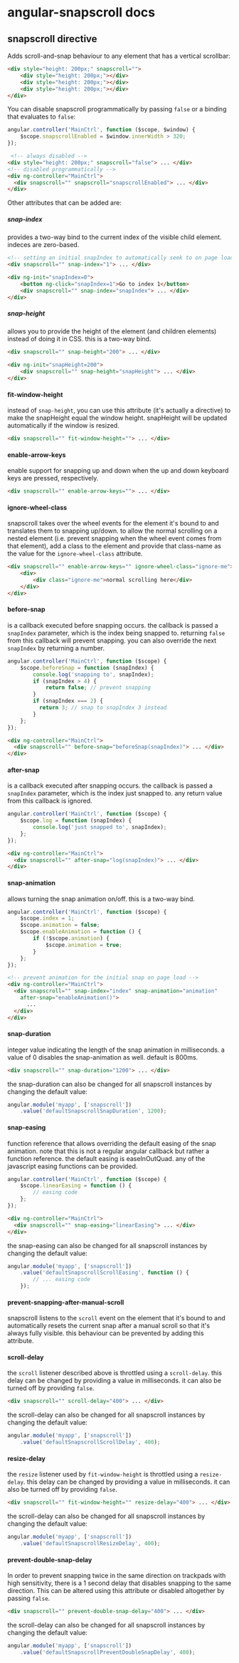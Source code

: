# angular-snapscroll docs

## snapscroll directive
Adds scroll-and-snap behaviour to any element that has a vertical scrollbar:
```html
<div style="height: 200px;" snapscroll="">
    <div style="height: 200px;"></div>
    <div style="height: 200px;"></div>
    <div style="height: 200px;"></div>
</div>
```
You can disable snapscroll programmatically by passing `false` or a binding that
evaluates to `false`:
```javascript
angular.controller('MainCtrl', function ($scope, $window) {
    $scope.snapscrollEnabled = $window.innerWidth > 320;
});
```
```html
 <!-- always disabled -->
<div style="height: 200px;" snapscroll="false"> ... </div>
<!-- disabled programmatically -->
<div ng-controller="MainCtrl">
  <div snapscroll="" snapscroll="snapscrollEnabled"> ... </div>
</div>
```

Other attributes that can be added are:

##### snap-index
provides a two-way bind to the current index of the visible child element.
indeces are zero-based.
```html
<!-- setting an initial snapIndex to automatically seek to on page load -->
<div snapscroll="" snap-index="1"> ... </div>
```
```html
<div ng-init="snapIndex=0">
    <button ng-click="snapIndex=1">Go to index 1</button>
    <div snapscroll="" snap-index="snapIndex"> ... </div>
</div>
```

##### snap-height
allows you to provide the height of the element (and children elements) instead
of doing it in CSS. this is a two-way bind.
```html
<div snapscroll="" snap-height="200"> ... </div>
```
```html
<div ng-init="snapHeight=200">
    <div snapscroll="" snap-height="snapHeight"> ... </div>
</div>
```

#### fit-window-height
instead of `snap-height`, you can use this attribute (it's actually a directive)
to make the snapHeight equal the window height. snapHeight will be updated
automatically if the window is resized.
```html
<div snapscroll="" fit-window-height=""> ... </div>
```

#### enable-arrow-keys
enable support for snapping up and down when the up and down keyboard keys are
pressed, respectively.
```html
<div snapscroll="" enable-arrow-keys=""> ... </div>
```

#### ignore-wheel-class
snapscroll takes over the wheel events for the element it's bound to and
translates them to snapping up/down. to allow the normal scrolling on a nested
element (i.e. prevent snapping when the wheel event comes from that element),
add a class to the element and provide that class-name as the value for the
`ignore-wheel-class` attribute.
```html
<div snapscroll="" enable-arrow-keys="" ignore-wheel-class="ignore-me">
    <div>
        <div class="ignore-me">normal scrolling here</div>
    </div>
</div>
```

#### before-snap
is a callback executed before snapping occurs. the callback is passed a
`snapIndex` parameter, which is the index being snapped to. returning `false`
from this callback will prevent snapping. you can also override the next
`snapIndex` by returning a number.
```javascript
angular.controller('MainCtrl', function ($scope) {
    $scope.beforeSnap = function (snapIndex) {
        console.log('snapping to', snapIndex);
        if (snapIndex > 4) {
            return false; // prevent snapping
        }
        if (snapIndex === 2) {
          return 3; // snap to snapIndex 3 instead
        }
    };
});
```
```html
<div ng-controller="MainCtrl">
  <div snapscroll="" before-snap="beforeSnap(snapIndex)"> ... </div>
</div>
```

#### after-snap
is a callback executed after snapping occurs. the callback is passed a
`snapIndex` parameter, which is the index just snapped to. any return value from
this callback is ignored.
```javascript
angular.controller('MainCtrl', function ($scope) {
    $scope.log = function (snapIndex) {
        console.log('just snapped to', snapIndex);
    };
});
```
```html
<div ng-controller="MainCtrl">
  <div snapscroll="" after-snap="log(snapIndex)"> ... </div>
</div>
```

#### snap-animation
allows turning the snap animation on/off. this is a two-way bind.
```javascript
angular.controller('MainCtrl', function ($scope) {
    $scope.index = 1;
    $scope.animation = false;
    $scope.enableAnimation = function () {
        if (!$scope.animation) {
            $scope.animation = true;
        }
    };
});
```
```html
<!-- prevent animation for the initial snap on page load -->
<div ng-controller="MainCtrl">
  <div snapscroll="" snap-index="index" snap-animation="animation"
    after-snap="enableAnimation()">
      ...
  </div>
</div>
```

#### snap-duration
integer value indicating the length of the snap animation in milliseconds. a
value of 0 disables the snap-animation as well. default is 800ms.
```html
<div snapscroll="" snap-duration="1200"> ... </div>
```
the snap-duration can also be changed for all snapscroll instances by changing
the default value:
```javascript
angular.module('myapp', ['snapscroll'])
    .value('defaultSnapscrollSnapDuration', 1200);
```

#### snap-easing
function reference that allows overriding the default easing of the snap
animation. note that this is not a regular angular callback but rather a
function reference. the default easing is easeInOutQuad. any of the javascript
easing functions can be provided.
```javascript
angular.controller('MainCtrl', function ($scope) {
    $scope.linearEasing = function () {
        // easing code
    };
});
```
```html
<div ng-controller="MainCtrl">
  <div snapscroll="" snap-easing="linearEasing"> ... </div>
</div>
```
the snap-easing can also be changed for all snapscroll instances by changing the
default value:
```javascript
angular.module('myapp', ['snapscroll'])
    .value('defaultSnapscrollScrollEasing', function () {
        // ... easing code
    });
```

#### prevent-snapping-after-manual-scroll
snapscroll listens to the `scroll` event on the element that it's bound to and
automatically resets the current snap after a manual scroll so that it's always
fully visible. this behaviour can be prevented by adding this attribute.

#### scroll-delay
the `scroll` listener described above is throttled using a `scroll-delay`. this
delay can be changed by providing a value in milliseconds. it can also be turned
off by providing `false`.
```html
<div snapscroll="" scroll-delay="400"> ... </div>
```
the scroll-delay can also be changed for all snapscroll instances by changing
the default value:
```javascript
angular.module('myapp', ['snapscroll'])
    .value('defaultSnapscrollScrollDelay', 400);
```

#### resize-delay
the `resize` listener used by `fit-window-height` is throttled using a
`resize-delay`. this delay can be changed by providing a value in milliseconds.
it can also be turned off by providing `false`.
```html
<div snapscroll="" fit-window-height="" resize-delay="400"> ... </div>
```
the scroll-delay can also be changed for all snapscroll instances by changing
the default value:
```javascript
angular.module('myapp', ['snapscroll'])
    .value('defaultSnapscrollResizeDelay', 400);
```

#### prevent-double-snap-delay
In order to prevent snapping twice in the same direction on trackpads with high
sensitivity, there is a 1 second delay that disables snapping to the same
direction. This can be altered using this attribute or disabled altogether by
passing `false`.
```html
<div snapscroll="" prevent-double-snap-delay="400"> ... </div>
```
the scroll-delay can also be changed for all snapscroll instances by changing
the default value:
```javascript
angular.module('myapp', ['snapscroll'])
    .value('defaultSnapscrollPreventDoubleSnapDelay', 400);
```

